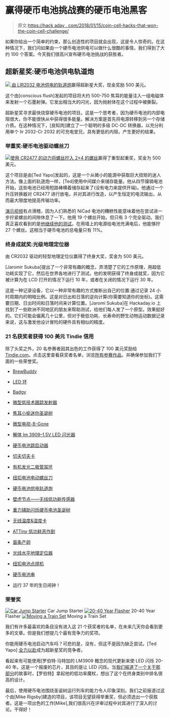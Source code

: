 # 赢得硬币电池挑战赛的硬币电池黑客

> 原文:[https://hack aday . com/2018/01/15/coin-cell-hacks-that-won-the-coin-cell-challenge/](https://hackaday.com/2018/01/15/coin-cell-hacks-that-won-the-coin-cell-challenge/)

如果你给出一个简单的约束，那么创造性的项目就会出现，这是令人惊奇的。在这种情况下，我们问如果由一个硬币电池供电可以做什么很酷的事情，我们得到了大约 100 个答案。今天我们很高兴宣布硬币电池挑战的获胜者。

## 超新星奖:硬币电池供电轨道炮

[![](../Images/064bb4fd21079c92070e790ee9cfd9f1.png) ](https://hackaday.io/project/29507-coin-cell-powered-railgun) [由 LIR2032 电池供电的轨道炮](https://hackaday.io/project/29507-coin-cell-powered-railgun)赢得超新星大奖，现金奖励 500 美元。

这个由[conscious flush]发起的项目将大约 500-750 焦耳的能量注入一组电磁体来发射一个石墨射弹。它发出相当大的闪光，因为抛射体在这个过程中被撕裂。

超新星奖寻求最快烧穿硬币电池的项目。这是一个思考者，因为硬币电池的内部电阻很大，你不能很快从中获得很多能量。解决方案是首先将电源转移到另一个存储介质。在这种情况下，[良知肉]建立了一个聪明的多级 DC-DC 转换器，以充分利用单个 lir 2032-Cr 2032 的可充电堂兄，具有更低的内阻，产生更好的结果。

### 举重奖:硬币电池驱动螺丝刀

[![](../Images/a876fdb57023d0a9142b5c1b6a0beab9.png)使用 CR2477 的动力将螺丝拧入 2×4 的螺丝](https://hackaday.io/project/29502-coin-cell-power-screwdriver)赢得了重型起重奖，奖金为 500 美元。

这个项目是由[Ted Yapo]发起的，这是一个从微小的能源中获取巨大扭矩的迷人方法。像上面的轨道炮一样，[Ted]使用中间媒介来储存能量。他从四节镍镉电池开始，这些电池已经用短路棒横着储存起来了(没有电力来提供开端)。他通过一个升压转换器对 CR2477 进行放电，并对其进行改造，以产生恒定的电流输出，从而最大限度地提高传输功率。

[演示视频](https://www.youtube.com/watch?v=mv1QWeRcgeU)有点滑稽，因为人们熟悉的 NiCad 电池的糟糕性能意味着他在尝试进一步拧紧螺丝的间隙休息了一下。他用 19 个螺丝开始，但只有 3 个完全驱动。我们真正喜欢看到的是[他继续他的测试](https://hackaday.io/project/29502-coin-cell-power-screwdriver/log/72601-19-screws-ok-maybe-3-screws)。在用墙上的电源给电池充满电后，他能够拧 27 个螺丝。这相当于硬币电池的总电量只有 11%。

### 终身成就奖:光级地理定位器

由 CR2032 驱动的轻型地理定位仪赢得了终身大奖，奖金为 500 美元。

[Jaromir Sukuba]提出了一个非常有趣的概念，弄清楚了它的工作原理，用超低功耗实现了它，然后在世界各地进行了测试。他的发明获得了终身成就奖，因为它被计算为在 LCD 打开的情况下运行 10 年，或者在关闭的情况下运行 30 年。

这是一种记录设备，它以一种非常有趣的方式推断出自己的位置:通过记录 24 小时周期内的明暗比例。这是对日出和日落的逆向计算(你需要知道你的坐标)。这需要日期、日出时间和日落时间来计算位置。[Jaromi Sukuba]在 Hackaday.io 上找到了一些欧洲不同地区的朋友来帮助测试，给他们每人发了一个原型。效果挺好的。它们可能会偏离几十公里，但对于极低功耗、长寿命的野生动物运动数据记录来说，这与激发他设计冒险的硬件具有相似的精度。

### 21 名获奖者获得 100 美元 Tindie 信用

除了头奖之外，20 名参赛者因其出色的工作获得了 100 美元奖励给[Tindie.com](https://www.tindie.com/)。点击这里查看获奖者名单，浏览[所有参赛作品](https://hackaday.io/submissions/coin-cell-challenge/list)，并确保参加我们下面的一些荣誉奖。

*   [BrewBuddy](https://hackaday.io/project/28667)
*   [LED 环](https://hackaday.io/project/28827)
*   [Badgy](https://hackaday.io/project/28800)
*   [微型低技术跟踪发射器](https://hackaday.io/project/28600)
*   [焦耳小偷迷你圣诞树](https://hackaday.io/project/28627)
*   [微型电视-B-Gone](https://hackaday.io/project/29330)
*   [解体 lm 3909–1.5V LED 闪光器](https://hackaday.io/project/29179)
*   [硬币电池跳启动器](https://hackaday.io/project/28432)
*   [切夫切夫卡](https://hackaday.io/project/28903)
*   [有机发光二极管耳环](https://hackaday.io/project/28677)
*   [纽扣电池电动螺丝刀](https://hackaday.io/project/29502)

*   [硬币电池供电轨道炮](https://hackaday.io/project/29507)
*   [壁虎节点——无线低功耗传感器](https://hackaday.io/project/28606)
*   [重力辅助闪烁硬币电池圣诞树](https://hackaday.io/project/28793)
*   [无线温度&湿度卡](https://hackaday.io/project/28413)
*   [ATTiny 低功耗恶作剧](https://hackaday.io/project/28657)
*   [面条产卵](https://hackaday.io/project/28637)
*   [光线水平地理定位器](https://hackaday.io/project/28550)
*   [纽扣电池点焊机](https://hackaday.io/project/28462)
*   [硬币电池串](https://hackaday.io/project/28470)
*   运行 37 年的生日闹钟！

### 荣誉奖

 [![Car Jump Starter](../Images/26309826269c8e99a3eb148da276e3c2.png "coin-cell-jumpstart-car")](https://hackaday.com/2018/01/15/coin-cell-hacks-that-won-the-coin-cell-challenge/coin-cell-jumpstart-car/) Car Jump Starter [![20-40 Year Flasher](../Images/9ecbe7b1556b011b7173ab5e3f5ba84c.png "coin-cell-20-40-year-blinker")](https://hackaday.com/2018/01/15/coin-cell-hacks-that-won-the-coin-cell-challenge/coin-cell-20-40-year-blinker/) 20-40 Year Flasher [![Moving a Train Set](../Images/5a2b44d15fb73dbb14fc757c882584fe.png "coin-cell-train-set")](https://hackaday.com/2018/01/15/coin-cell-hacks-that-won-the-coin-cell-challenge/coin-cell-train-set/) Moving a Train Set

我们有许多最喜欢的条目没有进入这 21 个获奖者的名单，在未来几天你会看到更多的文章。但是我们想提几个最有竞争力的奖项。

你能用硬币电池启动汽车吗？可悲的是，没有，但这不是因为缺乏尝试。[Ted Yapo] [全力以赴](https://hackaday.io/project/28432-coin-cell-jump-starter)成为超新星奖的竞争者。

看起来有可能使用[罗伯特·马特加的 LM3909 概念的现代更新来使 LED 闪烁 20-40 年。这是一个报废的芯片，其目的是让 LED 闪烁。当[我们报道了一个关于那部分](https://hackaday.com/2018/01/04/there-once-was-an-ic-dedicated-to-blinking-an-led/)的故事时，【罗伯特】拿起他的低功率魔杖，想出了这个在终身类别中排名很高的设计。

最后，使用硬币电池围绕圣诞树运行列车的能力令人印象深刻。我们之前报道过这个由[Mike Rigsby]建造的项目，该项目无望获得举重奖，但必须选出一个获胜者。这是一项出色的工作[Mike],我们很高兴在评审过程中对其进行了深入的讨论。干得好！